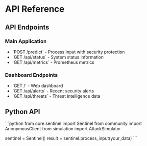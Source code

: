 # API Reference 
 
## API Endpoints 
 
### Main Application 
 
- \`POST /predict\` - Process input with security protection 
- \`GET /api/status\` - System status information 
- \`GET /api/metrics\` - Prometheus metrics 
 
### Dashboard Endpoints 
 
- \`GET /\` - Web dashboard 
- \`GET /api/alerts\` - Recent security alerts 
- \`GET /api/threats\` - Threat intelligence data 
 
## Python API 
 
\`\`\`python 
from core.sentinel import Sentinel 
from community import AnonymousClient 
from simulation import AttackSimulator 
 
sentinel = Sentinel() 
result = sentinel.process_input(your_data) 
\`\`\` 
